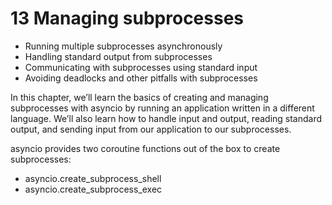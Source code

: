  # 13 Managing subprocesses

- Running multiple subprocesses asynchronously
- Handling standard output from subprocesses
- Communicating with subprocesses using standard input
- Avoiding deadlocks and other pitfalls with subprocesses

In this chapter, we’ll learn the basics of creating and managing subprocesses with
asyncio by running an application written in a different language. We’ll also learn how
to handle input and output, reading standard output, and sending input from our
application to our subprocesses.

asyncio provides two coroutine functions out of the box to create subprocesses: 
- asyncio.create_subprocess_shell
- asyncio.create_subprocess_exec
 